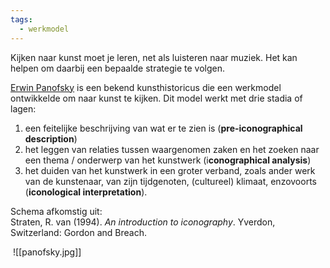 ```yaml
---
tags:
  - werkmodel
---
```

Kijken naar kunst moet je leren, net als luisteren naar muziek. Het kan helpen om daarbij een bepaalde strategie te volgen.

[Erwin Panofsky](https://nl.wikipedia.org/wiki/Erwin_Panofsky) is een bekend kunsthistoricus die een werkmodel ontwikkelde om naar kunst te kijken. Dit model werkt met drie stadia of lagen:

1. een feitelijke beschrijving van wat er te zien is (**pre-iconographical description**)
2. het leggen van relaties tussen waargenomen zaken en het zoeken naar een thema / onderwerp van het kunstwerk (i**conographical analysis**)
3. het duiden van het kunstwerk in een groter verband, zoals ander werk van de kunstenaar, van zijn tijdgenoten, (cultureel) klimaat, enzovoorts (**iconological interpretation**).  
      
    

Schema afkomstig uit:  
Straten, R. van (1994). _An introduction to iconography_. Yverdon, Switzerland: Gordon and Breach.

 ![[panofsky.jpg]]
